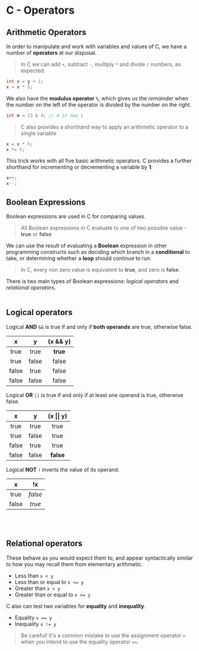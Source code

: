 # C - Operators

## Arithmetic Operators

In order to manipulate and work with variables and values of C, we have a number of **operators** at our disposal.

>In C we can add `+`, subtract `-`, multiply `*` and divide `/` numbers, as expected.

```c
int x = y + 1;
x = x * 5;
```

We also have the **modulus operator** `%`, which gives us the *remainder* when the number on the left of the operator is divided by the number on the right.

```c
int m = 13 & 4; // m in now 1
```

>C also provides a shorthand way to apply an arithmetic operator to a single variable

```c
x = x * 5;
x *= 5;
```

This trick works with all five basic arithmetic operators. C provides a further shorthand for incrementing or decrementing a variable by **1**:

```c
x++;
x--;
```

## Boolean Expressions

Boolean expressions are used in C for comparing values.

> All Boolean expressions in C evaluate to one of two possible value - **true** or **false**

We can use the result of evaluating  a **Boolean** expression in other programming constructs such as deciding which branch in a **conditional** to take, or determining whether a **loop** should continue to run.

> In C, every non zero value is equivalent to **true**, and zero is **false**.

There is two main types of Boolean expressions: *logical operators* and *relational operators*.
<br><br>

## Logical operators

Logical **AND** `&&` is true if and only if **both operands** are true, otherwise false.

|x|y|(x && y)|
|:-:|:-:|:-:|
|true|true|**true**|
|true|false|false|
|false|true|false|
|false|false|false|

Logical **OR** `||` is true if and only if at least one operand is true, otherwise false.

<!-- To prevent text & signs being recognized as markdown, and having its formatting respectively changed (in this case || in the table). Have (\) placed before -->

|x|y|(x \|\|  y)|
|:-:|:-:|:-:|
|true|true|true|
|true|false|true|
|false|true|true|
|false|false|**false**|

Logical **NOT** `!` inverts the value of its operand.

|x|!x|
|:-:|:-:|
|true|*false*|
|false|*true*|
<br><br>

## Relational operators

These behave as you would expect them to, and appear syntactically similar to how you may recall them from elementary arithmetic.

- Less than `x < y`
- Less than or equal to `x <= y`
- Greater than `x > y`
- Greater than or equal to `x >= y`

C also can test two variables for **equality** and **inequality**.

- Equality `x == y`
- Inequality `x != y`

> Be careful! it's a common mistake to use the assignment operator `=` when you intend to use the equality operator `==`.
